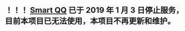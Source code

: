 ！！！ [Smart QQ](https://web2.qq.com) 已于 2019 年 1 月 3 日停止服务，目前本项目已无法使用，本项目不再更新和维护。
-------------------------------------
